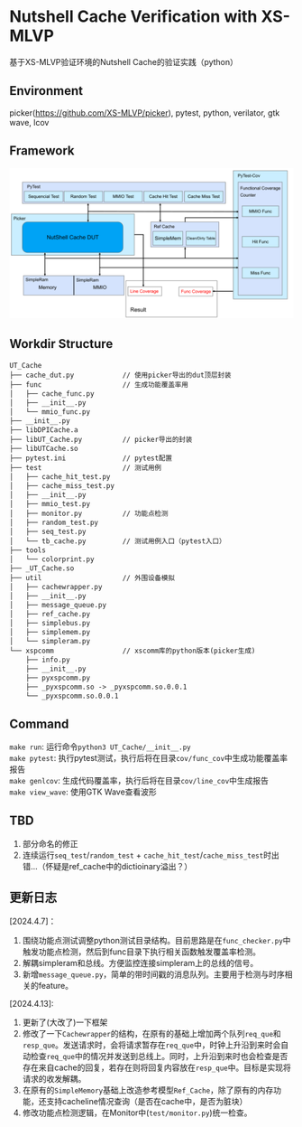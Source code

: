 # Nutshell Cache Verification with XS-MLVP
基于XS-MLVP验证环境的Nutshell Cache的验证实践（python）

## Environment

picker(<https://github.com/XS-MLVP/picker>), pytest, python, verilator, gtk wave, lcov

## Framework
![](img/2024-04-15-10-51-00.png)

## Workdir Structure
```
UT_Cache
├── cache_dut.py            // 使用picker导出的dut顶层封装
├── func                    // 生成功能覆盖率用
│   ├── cache_func.py
│   ├── __init__.py
│   └── mmio_func.py
├── __init__.py
├── libDPICache.a
├── libUT_Cache.py          // picker导出的封装
├── libUTCache.so
├── pytest.ini              // pytest配置
├── test                    // 测试用例
│   ├── cache_hit_test.py
│   ├── cache_miss_test.py
│   ├── __init__.py
│   ├── mmio_test.py
│   ├── monitor.py          // 功能点检测
│   ├── random_test.py
│   ├── seq_test.py
│   └── tb_cache.py         // 测试用例入口（pytest入口）
├── tools
│   └── colorprint.py
├── _UT_Cache.so
├── util                    // 外围设备模拟
│   ├── cachewrapper.py
│   ├── __init__.py
│   ├── message_queue.py
│   ├── ref_cache.py
│   ├── simplebus.py
│   ├── simplemem.py
│   └── simpleram.py
└── xspcomm                 // xscomm库的python版本(picker生成)
    ├── info.py
    ├── __init__.py
    ├── pyxspcomm.py
    ├── _pyxspcomm.so -> _pyxspcomm.so.0.0.1
    └── _pyxspcomm.so.0.0.1
```

## Command
`make run`: 运行命令`python3 UT_Cache/__init__.py`  
`make pytest`: 执行pytest测试，执行后将在目录`cov/func_cov`中生成功能覆盖率报告  
`make genlcov`: 生成代码覆盖率，执行后将在目录`cov/line_cov`中生成报告  
`make view_wave`: 使用GTK Wave查看波形  

## TBD
1. 部分命名的修正  
2. 连续运行`seq_test`/`random_test` + `cache_hit_test`/`cache_miss_test`时出错...（怀疑是ref_cache中的dictioinary溢出？）

## 更新日志
[2024.4.7]：  
1. 围绕功能点测试调整python测试目录结构。目前思路是在`func_checker.py`中触发功能点检测，然后到func目录下执行相关函数触发覆盖率检测。  
2. 解耦simpleram和总线。方便监控连接simpleram上的总线的信号。  
3. 新增`message_queue.py`，简单的带时间戳的消息队列。主要用于检测与时序相关的feature。  

[2024.4.13]:
1. 更新了(大改了)一下框架
2. 修改了一下`Cachewrapper`的结构，在原有的基础上增加两个队列`req_que`和`resp_que`。发送请求时，会将请求暂存在`req_que`中，时钟上升沿到来时会自动检查`req_que`中的情况并发送到总线上。同时，上升沿到来时也会检查是否存在来自cache的回复，若存在则将回复内容放在`resp_que`中。目标是实现将请求的收发解耦。  
3. 在原有的`SimpleMemory`基础上改造参考模型`Ref_Cache`，除了原有的内存功能，还支持cacheline情况查询（是否在cache中，是否为脏块）
4. 修改功能点检测逻辑，在Monitor中(`test/monitor.py`)统一检查。  